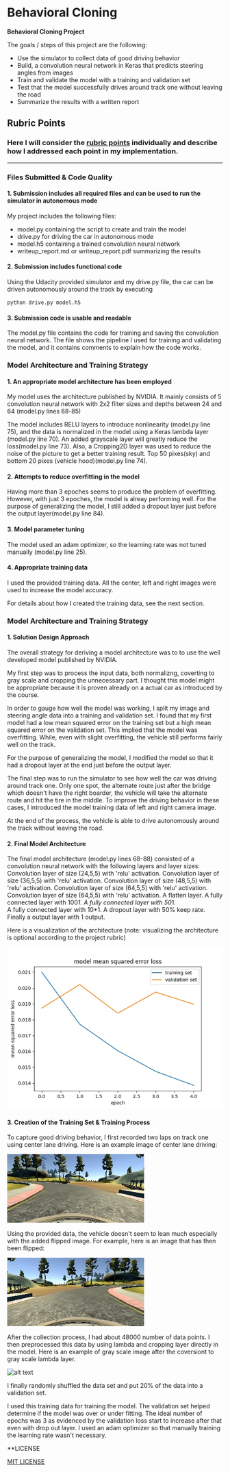 # **Behavioral Cloning** 

**Behavioral Cloning Project**

The goals / steps of this project are the following:
* Use the simulator to collect data of good driving behavior
* Build, a convolution neural network in Keras that predicts steering angles from images
* Train and validate the model with a training and validation set
* Test that the model successfully drives around track one without leaving the road
* Summarize the results with a written report


[//]: # (Image References)

[image1]: ./Training_History.jpg "Model Visualization"
[image2]: ./gray_center_2016_12_01_13_42_07_892.jpg "Grayscaling"
[image3]: ./center_2016_12_01_13_42_07_892.jpg "Normal Image"
[image4]: ./flipped_center_2016_12_01_13_42_07_892.jpg "Flipped Image"

## Rubric Points
### Here I will consider the [rubric points](https://review.udacity.com/#!/rubrics/432/view) individually and describe how I addressed each point in my implementation.  

---
### Files Submitted & Code Quality

#### 1. Submission includes all required files and can be used to run the simulator in autonomous mode

My project includes the following files:
* model.py containing the script to create and train the model
* drive.py for driving the car in autonomous mode
* model.h5 containing a trained convolution neural network 
* writeup_report.md or writeup_report.pdf summarizing the results

#### 2. Submission includes functional code
Using the Udacity provided simulator and my drive.py file, the car can be driven autonomously around the track by executing 
```
python drive.py model.h5
```

#### 3. Submission code is usable and readable

The model.py file contains the code for training and saving the convolution neural network. The file shows the pipeline I used for training and validating the model, and it contains comments to explain how the code works.

### Model Architecture and Training Strategy

#### 1. An appropriate model architecture has been employed

My model uses the architecture published by NVIDIA. It mainly consists of 5 convolution neural network with 2x2 filter sizes and depths between 24 and 64 (model.py lines 68-85) 

The model includes RELU layers to introduce nonlinearity (model.py line 75), and the data is normalized in the model using a Keras lambda layer (model.py line 70). An added grayscale layer will greatly reduce the loss(model.py line 73). Also, a Cropping2D layer was used to reduce the noise of the picture to get a better training result. Top 50 pixes(sky) and bottom 20 pixes (vehicle hood)(model.py line 74). 

#### 2. Attempts to reduce overfitting in the model

Having more than 3 epoches seems to produce the problem of overfitting. However, with just 3 epoches, the model is alreay performing well.
For the purpose of generalizing the model, I still added a dropout layer just before the output layer(model.py line 84).

#### 3. Model parameter tuning

The model used an adam optimizer, so the learning rate was not tuned manually (model.py line 25).

#### 4. Appropriate training data
 
 I used the provided training data. All the center, left and right images were used to increase the model accuracy.

For details about how I created the training data, see the next section. 

### Model Architecture and Training Strategy

#### 1. Solution Design Approach

The overall strategy for deriving a model architecture was to to use the well developed model published by NVIDIA. 

My first step was to process the input data, both normalizng, coverting to gray scale and cropping the unnecessary part. I thought this model might be appropriate because it is proven already on a actual car as introduced by the course.

In order to gauge how well the model was working, I split my image and steering angle data into a training and validation set. I found that my first model had a low mean squared error on the training set but a high mean squared error on the validation set. This implied that the model was overfitting. While, even with slight overfitting, the vehicle still performs fairly well on the track.

For the purpose of generalizing the model, I modified the model so that it had a dropout layer at the end just before the output layer.

The final step was to run the simulator to see how well the car was driving around track one. Only one spot, the alternate route just after the bridge which doesn't have the right boarder, the vehicle will take the alternate route and hit the tire in the middle. To improve the driving behavior in these cases, I introduced the model training data of left and right camera image. 

At the end of the process, the vehicle is able to drive autonomously around the track without leaving the road.

#### 2. Final Model Architecture

The final model architecture (model.py lines 68-88) consisted of a convolution neural network with the following layers and layer sizes: 
Convolution layer of size (24,5,5) with 'relu' activation.
Convolution layer of size (36,5,5) with 'relu' activation.
Convolution layer of size (48,5,5) with 'relu' activation.
Convolution layer of size (64,5,5) with 'relu' activation.
Convolution layer of size (64,5,5) with 'relu' activation.
A flatten layer.
A fully connected layer with 100*1. 
A fully connected layer with 50*1.  
A fully connected layer with 10*1.
A dropout layer with 50% keep rate.
Finally a output layer with 1 output.  


Here is a visualization of the architecture (note: visualizing the architecture is optional according to the project rubric)

![alt text][image1]

#### 3. Creation of the Training Set & Training Process

To capture good driving behavior, I first recorded two laps on track one using center lane driving. Here is an example image of center lane driving:

![alt text][image3]

Using the provided data, the vehicle doesn't seem to lean much especially with the added flipped image. For example, here is an image that has then been flipped:

![alt text][image4]


After the collection process, I had about 48000 number of data points. I then preprocessed this data by using lambda and cropping layer directly in the model. Here is an example of gray scale image after the coversiont to gray scale lambda layer.

![alt text][image2]

I finally randomly shuffled the data set and put 20% of the data into a validation set. 

I used this training data for training the model. The validation set helped determine if the model was over or under fitting. The ideal number of epochs was 3 as evidenced by the validation loss start to increase after that even with drop out layer. I used an adam optimizer so that manually training the learning rate wasn't necessary.

**LICENSE

[MIT LICENSE](./LICENSE)
